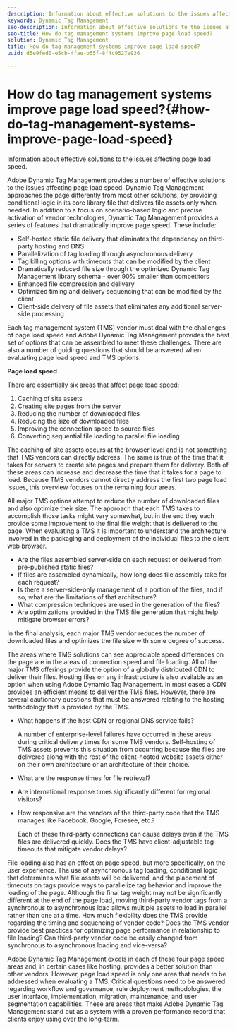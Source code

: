 ```yaml
---
description: Information about effective solutions to the issues affecting page load speed.
keywords: Dynamic Tag Management
seo-description: Information about effective solutions to the issues affecting page load speed.
seo-title: How do tag management systems improve page load speed?
solution: Dynamic Tag Management
title: How do tag management systems improve page load speed?
uuid: d5e9fed0-e5cb-4fae-b55f-8f4c9527e936

---
```


# How do tag management systems improve page load speed?{#how-do-tag-management-systems-improve-page-load-speed}

Information about effective solutions to the issues affecting page load speed.

 Adobe Dynamic Tag Management provides a number of effective solutions to the issues affecting page load speed. Dynamic Tag Management approaches the page differently from most other solutions, by providing conditional logic in its core library file that delivers file assets only when needed. In addition to a focus on scenario-based logic and precise activation of vendor technologies, Dynamic Tag Management provides a series of features that dramatically improve page speed. These include:

* Self-hosted static file delivery that eliminates the dependency on third-party hosting and DNS 
* Parallelization of tag loading through asynchronous delivery 
* Tag killing options with timeouts that can be modified by the client 
* Dramatically reduced file size through the optimized Dynamic Tag Management library schema - over 90% smaller than competitors 
* Enhanced file compression and delivery 
* Optimized timing and delivery sequencing that can be modified by the client 
* Client-side delivery of file assets that eliminates any additional server-side processing

Each tag management system (TMS) vendor must deal with the challenges of page load speed and Adobe Dynamic Tag Management provides the best set of options that can be assembled to meet these challenges. There are also a number of guiding questions that should be answered when evaluating page load speed and TMS options.

**Page load speed**

There are essentially six areas that affect page load speed:

1. Caching of site assets 
1. Creating site pages from the server 
1. Reducing the number of downloaded files 
1. Reducing the size of downloaded files 
1. Improving the connection speed to source files 
1. Converting sequential file loading to parallel file loading

The caching of site assets occurs at the browser level and is not something that TMS vendors can directly address. The same is true of the time that it takes for servers to create site pages and prepare them for delivery. Both of these areas can increase and decrease the time that it takes for a page to load. Because TMS vendors cannot directly address the first two page load issues, this overview focuses on the remaining four areas.

All major TMS options attempt to reduce the number of downloaded files and also optimize their size. The approach that each TMS takes to accomplish those tasks might vary somewhat, but in the end they each provide some improvement to the final file weight that is delivered to the page. When evaluating a TMS it is important to understand the architecture involved in the packaging and deployment of the individual files to the client web browser.

* Are the files assembled server-side on each request or delivered from pre-published static files? 
* If files are assembled dynamically, how long does file assembly take for each request? 
* Is there a server-side-only management of a portion of the files, and if so, what are the limitations of that architecture? 
* What compression techniques are used in the generation of the files? 
* Are optimizations provided in the TMS file generation that might help mitigate browser errors?

In the final analysis, each major TMS vendor reduces the number of downloaded files and optimizes the file size with some degree of success.

The areas where TMS solutions can see appreciable speed differences on the page are in the areas of connection speed and file loading. All of the major TMS offerings provide the option of a globally distributed CDN to deliver their files. Hosting files on any infrastructure is also available as an option when using Adobe Dynamic Tag Management. In most cases a CDN provides an efficient means to deliver the TMS files. However, there are several cautionary questions that must be answered relating to the hosting methodology that is provided by the TMS.

* What happens if the host CDN or regional DNS service fails?

  A number of enterprise-level failures have occurred in these areas during critical delivery times for some TMS vendors. Self-hosting of TMS assets prevents this situation from occurring because the files are delivered along with the rest of the client-hosted website assets either on their own architecture or an architecture of their choice. 
* What are the response times for file retrieval? 
* Are international response times significantly different for regional visitors? 
* How responsive are the vendors of the third-party code that the TMS manages like Facebook, Google, Foresee, etc.?

  Each of these third-party connections can cause delays even if the TMS files are delivered quickly. Does the TMS have client-adjustable tag timeouts that mitigate vendor delays?

File loading also has an effect on page speed, but more specifically, on the user experience. The use of asynchronous tag loading, conditional logic that determines what file assets will be delivered, and the placement of timeouts on tags provide ways to parallelize tag behavior and improve the loading of the page. Although the final tag weight may not be significantly different at the end of the page load, moving third-party vendor tags from a synchronous to asynchronous load allows multiple assets to load in parallel rather than one at a time. How much flexibility does the TMS provide regarding the timing and sequencing of vendor code? Does the TMS vendor provide best practices for optimizing page performance in relationship to file loading? Can third-party vendor code be easily changed from synchronous to asynchronous loading and vice-versa?

Adobe Dynamic Tag Management excels in each of these four page speed areas and, in certain cases like hosting, provides a better solution than other vendors. However, page load speed is only one area that needs to be addressed when evaluating a TMS. Critical questions need to be answered regarding workflow and governance, rule deployment methodologies, the user interface, implementation, migration, maintenance, and user segmentation capabilities. These are areas that make Adobe Dynamic Tag Management stand out as a system with a proven performance record that clients enjoy using over the long-term. 
